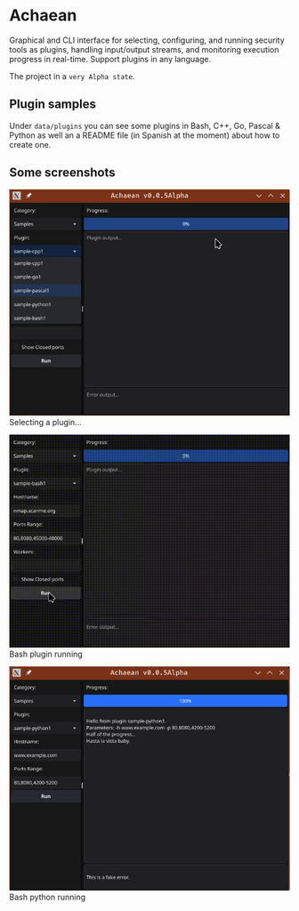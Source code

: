 # Achaean

Graphical and CLI interface for selecting, configuring, and running security tools as plugins, handling input/output streams, and monitoring execution progress in real-time. Support plugins in any language.

The project in a `very Alpha state`. 

## Plugin samples
Under `data/plugins` you can see some plugins in Bash, C++, Go, Pascal & Python as well an a README file (in Spanish at the moment) about how to create one.

## Some screenshots

![Sample app](doc/sample-app.png)
Selecting a plugin...


![Sample bash plugin](doc/sample-plugin-bash.gif)
Bash plugin running

![Sample bash python](doc/sample-plugin-python.png)
Bash python running
